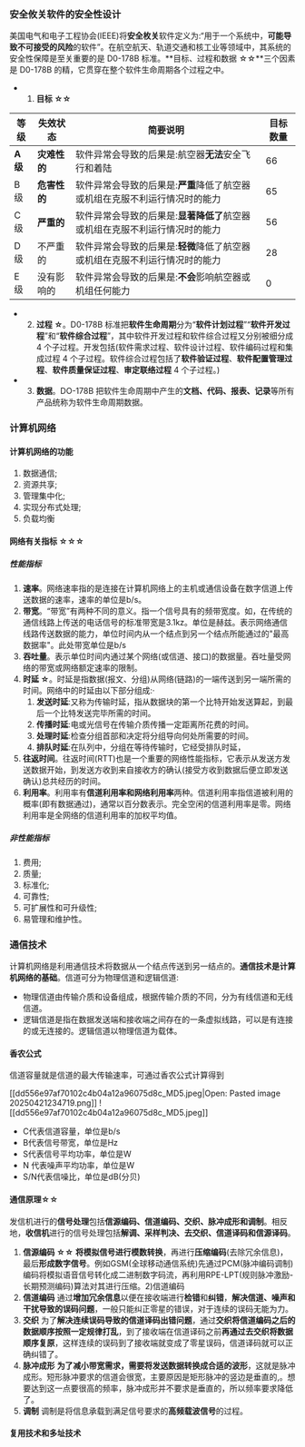 ### 安全攸关软件的安全性设计

美国电气和电子工程协会(IEEE)将**安全枚关**软件定义为:“用于一个系统中，**可能导致不可接受的风险**的软件”。在航空航天、轨道交通和核工业等领域中，其系统的安全性保障是至关重要的是 D0-178B 标准。**目标、过程和数据 ☆☆**三个因素是 D0-178B 的精，它贯穿在整个软件生命周期各个过程之中。

- 1. **目标 ☆☆**

| 等级      | 失效状态     | 简要说明                                     | 目标数量 |
| ------- | -------- | ---------------------------------------- | ---- |
| **A 级** | **灾难性的** | 软件异常会导致的后果是:航空器**无法**安全飞行和着陆             | 66   |
| B 级     | **危害性的** | 软件异常会导致的后果是:**严重**降低了航空器或机组在克服不利运行情况时的能力 | 65   |
| C 级     | **严重的**  | 软件异常会导致的后果是:**显著降低了**航空器或机组在克服不利运行情况时的能力 | 56   |
| D 级     | 不严重的     | 软件异常会导致的后果是:**轻微**降低了航空器或机组在克服不利运行情况时的能力 | 28   |
| E 级     | 没有影响的    | 软件异常会导致的后果是:**不会**影响航空器或机组任何能力           | 0    |

- 2. **过程 ☆**。D0-178B 标准把**软件生命周期**分为“**软件计划过程**”“**软件开发过程**”和“**软件综合过程**”，其中软件开发过程和软件综合过程又分别被细分成 4 个子过程。开发包括(软件需求过程、软件设计过程、软件编码过程和集成过程 4 个子过程。软件综合过程包括了**软件验证过程**、**软件配置管理过程**、**软件质量保证过程**、**审定联络过程** 4 个子过程。)
- 3. **数据**。DO-178B 把软件生命周期中产生的**文档、代码、报表、记录**等所有产品统称为软件生命周期数据。

### 计算机网络

#### 计算机网络的功能

1. 数据通信;
2. 资源共享;
3. 管理集中化;
4. 实现分布式处理;
5. 负载均衡

#### **网络有关指标 ☆☆☆**

##### **性能指标**

1. **速率**。网络速率指的是连接在计算机网络上的主机或通信设备在数字信道上传送数据的速率，速率的单位是b/s。
2. **带宽**。“带宽”有两种不同的意义。指一个信号具有的频带宽度。如，在传统的通信线路上传送的电话信号的标准带宽是3.1kz。单位是赫兹。表示网络通信线路传送数据的能力，单位时间内从一个结点到另一个结点所能通过的"最高数据率"。此处带宽单位是b/s
3. **吞吐量**。表示单位时间内通过某个网络(或信道、接口)的数据量。吞吐量受网络的带宽或网络额定速率的限制。
4. **时延 ☆**。时延是指数据(报文、分组)从网络(链路)的一端传送到另一端所需的时间。网络中的时延由以下部分组成:·
	1. **发送时延**:又称为传输时延，指从数据块的第一个比特开始发送算起，到最后一个比特发送完毕所需的时间。
	2. **传播时延**:电或光信号在传输介质传播一定距离所花费的时间。
	3. **处理时延**:检查分组首部和决定将分组导向何处所需要的时间。
	4. **排队时延**:在队列中，分组在等待传输时，它经受排队时延，
5. **往返时间**。往返时间(RTT)也是一个重要的网络性能指标，它表示从发送方发送数据开始，到发送方收到来自接收方的确认(接受方收到数据后便立即发送确认)总共经历的时间。
6. **利用率**。利用率有**信道利用率和网络利用率**两种。信道利用率指信道被利用的概率(即有数据通过)，通常以百分数表示。完全空闲的信道利用率是零。网络利用率是全网络的信道利用率的加权平均值。

##### **非性能指标**

1. 费用;
2. 质量;
3. 标准化;
4. 可靠性;
5. 可扩展性和可升级性;
6. 易管理和维护性。

### 通信技术

计算机网络是利用通信技术将数据从一个结点传送到另一结点的。**通信技术是计算机网络的基础**。信道可分为物理信道和逻辑信道:

- 物理信道由传输介质和设备组成，根据传输介质的不同，分为有线信道和无线信道。
- 逻辑信道是指在数据发送端和接收端之间存在的一条虚拟线路，可以是有连接的或无连接的。逻辑信道以物理信道为载体。

#### 香农公式
信道容量就是信道的最大传输速率，可通过香农公式计算得到

[[dd556e97af70102c4b04a12a96075d8c_MD5.jpeg|Open: Pasted image 20250421234719.png]]
![[dd556e97af70102c4b04a12a96075d8c_MD5.jpeg]]

- C代表信道容量，单位是b/s
- B代表信号带宽，单位是Hz
- S代表信号平均功率，单位是W
- N 代表噪声平均功率，单位是W
- S/N代表信噪比，单位是dB(分贝)

#### **通信原理☆☆**

发信机进行的**信号处理**包括**信源编码、信道编码、交织、脉冲成形和调制**。相反地，**收信机**进行的信号处理包括**解调、采样判决、去交织、信道译码和信源译码**。
1. **信源编码 ☆☆**
   **将模拟信号进行模数转换**，再进行**压缩编码**(去除冗余信息)，最后**形成数字信号**。例如GSM(全球移动通信系统)先通过PCM(脉冲编码调制)编码将模拟语音信号转化成二进制数字码流，再利用RPE-LPT(规则脉冲激励-长期预测编码)算法对其进行压缩。2)信道编码
2. **信道编码**
   通过**增加冗余信息**以便在接收端进行**检错**和**纠错**，**解决信道、噪声和干扰导致的误码问题**，一般只能纠正零星的错误，对于连续的误码无能为力。
3. **交织**
   为了**解决连续误码导致的信道译码出错问题**，通过**交织将信道编码之后的数据顺序按照一定规律打乱**，到了接收端在信道译码之前**再通过去交织将数据顺序复原**，这样连续的误码到了接收端就变成了零星误码，信道译码就可以正确纠错了。
4. **脉冲成形**
   **为了减小带宽需求，需要将发送数据转换成合适的波形**，这就是脉冲成形。短形脉冲要求的信道会很宽，主要原因是矩形脉冲的竖边是垂直的,。想要达到这一点要很高的频率，脉冲成形并不要求是垂直的，所以频率要求降低了。
5. **调制**
   调制是将信息承载到满足信号要求的**高频载波信号**的过程。

#### 复用技术和多址技术
